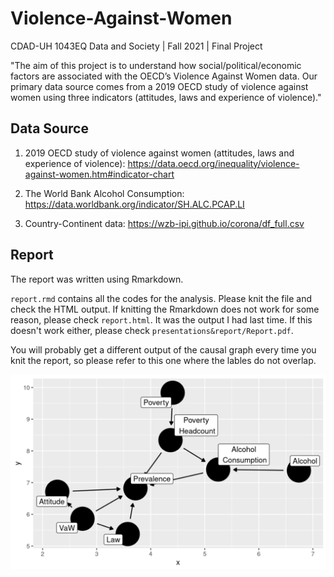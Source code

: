 # Violence-Against-Women

CDAD-UH 1043EQ Data and Society | Fall 2021 | Final Project

"The aim of this project is to understand how social/political/economic factors are associated with the OECD’s Violence Against Women data. Our primary data source comes from a 2019 OECD study of violence against women using three indicators (attitudes, laws and experience of violence)."

## Data Source

1. 2019 OECD study of violence against women (attitudes, laws and experience of violence): https://data.oecd.org/inequality/violence-against-women.htm#indicator-chart

2. The World Bank Alcohol Consumption: https://data.worldbank.org/indicator/SH.ALC.PCAP.LI

3. Country-Continent data: https://wzb-ipi.github.io/corona/df_full.csv

## Report

The report was written using Rmarkdown.

`report.rmd` contains all the codes for the analysis. Please knit the file and check the HTML output. If knitting the Rmarkdown does not work for some reason, please check `report.html`. It was the output I had last time. If this doesn't work either, please check `presentations&report/Report.pdf`.

You will probably get a different output of the causal graph every time you knit the report, so please refer to this one where the lables do not overlap.

![causal](./presentations&report/causal.png)
